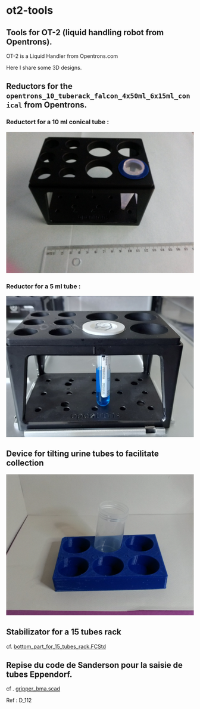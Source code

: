 # ot2-tools
## Tools for OT-2 (liquid handling robot from Opentrons).


OT-2 is a Liquid Handler from Opentrons.com

Here I share some 3D designs. 

## Reductors for the `opentrons_10_tuberack_falcon_4x50ml_6x15ml_conical` from Opentrons.
### Reductort for a 10 ml conical tube : 

![reductor_usage.jpg](labware%2Fimages%2Freductor_usage.jpg)

### Reductor for a 5 ml tube :

![reductor_on_it_rack.jpg](labware%2Fimages%2F4ml_vacuette_tube_reductor%2Freductor_on_it_rack.jpg)

## Device for tilting urine tubes to facilitate collection

![support_for_titled_vials_145728.jpg](labware%2Fimages%2Fsupport_for_titled_vials_145728.jpg)

## Stabilizator for a 15 tubes rack
cf. [bottom_part_for_15_tubes_rack.FCStd](labware/inferior_subpart_for_15_wells_rack/bottom_part_for_15_tubes_rack.FCStd)

## Repise du code de Sanderson pour la saisie de tubes Eppendorf.
cf . [gripper_bma.scad](labware/pince_pour_tubes/pince1/gripper_bma.scad)


Ref : D_112

